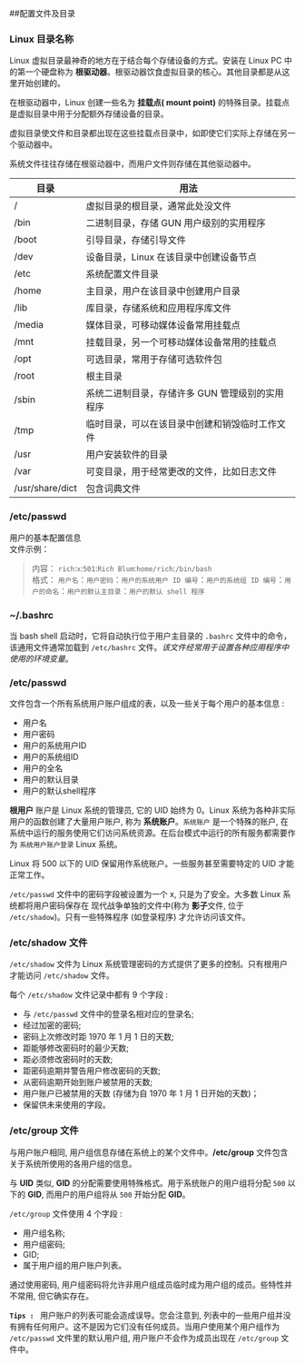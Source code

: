 
##配置文件及目录


### Linux 目录名称

Linux 虚拟目录最神奇的地方在于结合每个存储设备的方式。安装在 Linux PC 中的第一个硬盘称为 **根驱动器**。根驱动器饮食虚拟目录的核心。其他目录都是从这里开始创建的。

在根驱动器中，Linux 创建一些名为 **挂载点( mount point)** 的特殊目录。挂载点是虚拟目录中用于分配额外存储设备的目录。

虚拟目录使文件和目录都出现在这些挂载点目录中，如即使它们实际上存储在另一个驱动器中。

系统文件往往存储在根驱动器中，而用户文件则存储在其他驱动器中。

目录 | 用法
----|--
/ | 虚拟目录的根目录，通常此处没文件
/bin | 二进制目录，存储 GUN 用户级别的实用程序
/boot | 引导目录，存储引导文件
/dev | 设备目录，Linux 在该目录中创建设备节点
/etc | 系统配置文件目录
/home | 主目录，用户在该目录中创建用户目录
/lib | 库目录，存储系统和应用程序库文件
/media | 媒体目录，可移动媒体设备常用挂载点
/mnt | 挂载目录，另一个可移动媒体设备常用的挂载点
/opt | 可选目录，常用于存储可选软件包
/root | 根主目录
/sbin | 系统二进制目录，存储许多 GUN 管理级别的实用程序
/tmp | 临时目录，可以在该目录中创建和销毁临时工作文件
/usr | 用户安装软件的目录
/var | 可变目录，用于经常更改的文件，比如日志文件
/usr/share/dict | 包含词典文件


### /etc/passwd
用户的基本配置信息  
文件示例：   
> 内容： `rich`:`x`:`501`:`Rich Blum`:`home/rich`:`/bin/bash`  
> 格式： `用户名`：`用户密码`：`用户的系统用户 ID 编号`：`用户的系统组 ID 编号`：`用户的命名`：`用户的默认主目录`：`用户的默认 shell 程序`  

### ~/.bashrc
当 bash shell 启动时，它将自动执行位于用户主目录的 `.bashrc` 文件中的命令，该通用文件通常加载到 `/etc/bashrc` 文件。*该文件经常用于设置各种应用程序中使用的环境变量*。

### /etc/passwd 
文件包含一个所有系统用户账户组成的表，以及一些关于每个用户的基本信息 : 

- 用户名
- 用户密码
- 用户的系统用户ID
- 用户的系统组ID
- 用户的全名
- 用户的默认目录
- 用户的默认shell程序

**根用户** 账户是 Linux 系统的管理员, 它的 UID 始终为 0。Linux 系统为各种非实际用户的函数创建了大量用户账户, 称为 **系统账户**。`系统账户` 是一个特殊的账户, 在系统中运行的服务使用它们访问系统资源。在后台模式中运行的所有服务都需要作为 `系统用户账户登录` Linux 系统。

Linux 将 500 以下的 UID 保留用作系统账户。一些服务甚至需要特定的 UID 才能正常工作。

`/etc/passwd` 文件中的密码字段被设置为一个 x, 只是为了安全。大多数 Linux 系统都将用户密码保存在 现代战争单独的文件中(称为 **影子**文件, 位于 `/etc/shadow`)。只有一些特殊程序 (如登录程序) 才允许访问该文件。

### /etc/shadow 文件

`/etc/shadow` 文件为 Linux 系统管理密码的方式提供了更多的控制。只有根用户才能访问 `/etc/shadow` 文件。

每个 `/etc/shadow` 文件记录中都有 9 个字段 : 

- 与 `/etc/passwd` 文件中的登录名相对应的登录名;
- 经过加密的密码;
- 密码上次修改时距 1970 年 1 月 1 日的天数;
- 距能够修改密码时的最少天数;
- 距必须修改密码时的天数;
- 距密码逾期并警告用户修改密码的天数;
- 从密码逾期开始到账户被禁用的天数;
- 用户账户已被禁用的天数 (存储为自 1970 年 1 月 1 日开始的天数)；
- 保留供未来使用的字段。

### /etc/group 文件
与用户账户相同, 用户组信息存储在系统上的某个文件中。**/etc/group** 文件包含关于系统所使用的各用户组的信息。

与 **UID** 类似, **GID** 的分配需要使用特殊格式。用于系统账户的用户组将分配 `500` 以下的 **GID**, 而用户的用户组将从 `500` 开始分配 **GID**。

`/etc/group` 文件使用 4 个字段 : 

- 用户组名称;
- 用户组密码;
- GID;
- 属于用户组的用户账户列表。

通过使用密码, 用户组密码将允许非用户组成员临时成为用户组的成员。些特性并不常用, 但它确实存在。

**`Tips : `** 用户账户的列表可能会造成误导。您会注意到, 列表中的一些用户组并没有拥有任何用户。这不是因为它们没有任何成员。当用户使用某个用户组作为 `/etc/passwd` 文件里的默认用户组, 用户账户不会作为成员出现在 `/etc/group` 文件中。



